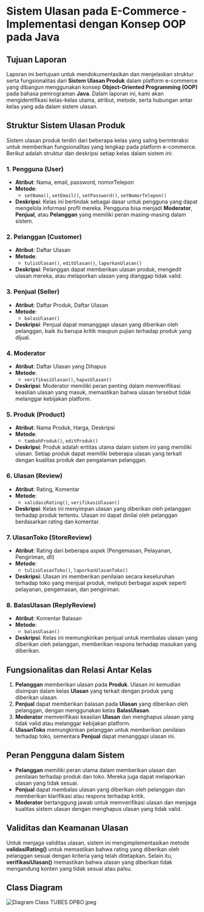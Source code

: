 # Sistem Ulasan pada E-Commerce - Implementasi dengan Konsep OOP pada Java

## Tujuan Laporan

Laporan ini bertujuan untuk mendokumentasikan dan menjelaskan struktur serta fungsionalitas dari **Sistem Ulasan Produk** dalam platform e-commerce yang dibangun menggunakan konsep **Object-Oriented Programming (OOP)** pada bahasa pemrograman **Java**. Dalam laporan ini, kami akan mengidentifikasi kelas-kelas utama, atribut, metode, serta hubungan antar kelas yang ada dalam sistem ulasan.

## Struktur Sistem Ulasan Produk

Sistem ulasan produk terdiri dari beberapa kelas yang saling berinteraksi untuk memberikan fungsionalitas yang lengkap pada platform e-commerce. Berikut adalah struktur dan deskripsi setiap kelas dalam sistem ini:

### 1. **Pengguna (User)**
   - **Atribut**: Nama, email, password, nomorTelepon
   - **Metode**:
     - `setNama()`, `setEmail()`, `setPassword()`, `setNomorTelepon()`
   - **Deskripsi**: Kelas ini bertindak sebagai dasar untuk pengguna yang dapat mengelola informasi profil mereka. Pengguna bisa menjadi **Moderator**, **Penjual**, atau **Pelanggan** yang memiliki peran masing-masing dalam sistem.

### 2. **Pelanggan (Customer)**
   - **Atribut**: Daftar Ulasan
   - **Metode**:
     - `tulisUlasan()`, `editUlasan()`, `laporkanUlasan()`
   - **Deskripsi**: Pelanggan dapat memberikan ulasan produk, mengedit ulasan mereka, atau melaporkan ulasan yang dianggap tidak valid.

### 3. **Penjual (Seller)**
   - **Atribut**: Daftar Produk, Daftar Ulasan
   - **Metode**:
     - `balasUlasan()`
   - **Deskripsi**: Penjual dapat menanggapi ulasan yang diberikan oleh pelanggan, baik itu berupa kritik maupun pujian terhadap produk yang dijual.

### 4. **Moderator**
   - **Atribut**: Daftar Ulasan yang Dihapus
   - **Metode**:
     - `verifikasiUlasan()`, `hapusUlasan()`
   - **Deskripsi**: Moderator memiliki peran penting dalam memverifikasi keaslian ulasan yang masuk, memastikan bahwa ulasan tersebut tidak melanggar kebijakan platform.

### 5. **Produk (Product)**
   - **Atribut**: Nama Produk, Harga, Deskripsi
   - **Metode**:
     - `tambahProduk()`, `editProduk()`
   - **Deskripsi**: Produk adalah entitas utama dalam sistem ini yang memiliki ulasan. Setiap produk dapat memiliki beberapa ulasan yang terkait dengan kualitas produk dan pengalaman pelanggan.

### 6. **Ulasan (Review)**
   - **Atribut**: Rating, Komentar
   - **Metode**:
     - `validasiRating()`, `verifikasiUlasan()`
   - **Deskripsi**: Kelas ini menyimpan ulasan yang diberikan oleh pelanggan terhadap produk tertentu. Ulasan ini dapat dinilai oleh pelanggan berdasarkan rating dan komentar.

### 7. **UlasanToko (StoreReview)**
   - **Atribut**: Rating dari beberapa aspek (Pengemasan, Pelayanan, Pengiriman, dll)
   - **Metode**:
     - `tulisUlasanToko()`, `laporkanUlasanToko()`
   - **Deskripsi**: Ulasan ini memberikan penilaian secara keseluruhan terhadap toko yang menjual produk, meliputi berbagai aspek seperti pelayanan, pengemasan, dan pengiriman.

### 8. **BalasUlasan (ReplyReview)**
   - **Atribut**: Komentar Balasan
   - **Metode**:
     - `balasUlasan()`
   - **Deskripsi**: Kelas ini memungkinkan penjual untuk membalas ulasan yang diberikan oleh pelanggan, memberikan respons terhadap masukan yang diberikan.

## Fungsionalitas dan Relasi Antar Kelas

1. **Pelanggan** memberikan ulasan pada **Produk**. Ulasan ini kemudian disimpan dalam kelas **Ulasan** yang terkait dengan produk yang diberikan ulasan.
2. **Penjual** dapat memberikan balasan pada **Ulasan** yang diberikan oleh pelanggan, dengan menggunakan kelas **BalasUlasan**.
3. **Moderator** memverifikasi keaslian **Ulasan** dan menghapus ulasan yang tidak valid atau melanggar kebijakan platform.
4. **UlasanToko** memungkinkan pelanggan untuk memberikan penilaian terhadap toko, sementara **Penjual** dapat menanggapi ulasan ini.

## Peran Pengguna dalam Sistem

- **Pelanggan** memiliki peran utama dalam memberikan ulasan dan penilaian terhadap produk dan toko. Mereka juga dapat melaporkan ulasan yang tidak sesuai.
- **Penjual** dapat membalas ulasan yang diberikan oleh pelanggan dan memberikan klarifikasi atau respons terhadap kritik.
- **Moderator** bertanggung jawab untuk memverifikasi ulasan dan menjaga kualitas sistem ulasan dengan menghapus ulasan yang tidak valid.

## Validitas dan Keamanan Ulasan

Untuk menjaga validitas ulasan, sistem ini mengimplementasikan metode **validasiRating()** untuk memastikan bahwa rating yang diberikan oleh pelanggan sesuai dengan kriteria yang telah ditetapkan. Selain itu, **verifikasiUlasan()** memastikan bahwa ulasan yang diberikan tidak mengandung konten yang tidak sesuai atau palsu.

## Class Diagram
![Diagram Class TUBES DPBO jpeg](https://github.com/user-attachments/assets/3202b6d5-4107-4f50-9034-26bba3c2cfa5)

